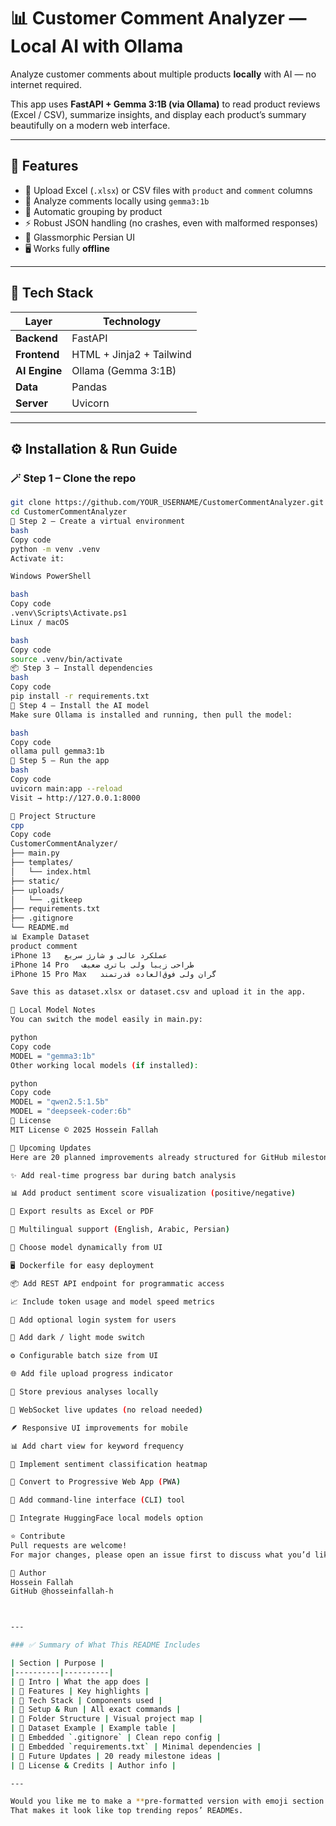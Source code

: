 # 📊 Customer Comment Analyzer — Local AI with Ollama

Analyze customer comments about multiple products **locally** with AI — no internet required.

This app uses **FastAPI + Gemma 3:1B (via Ollama)** to read product reviews (Excel / CSV), summarize insights, and display each product’s summary beautifully on a modern web interface.

---

## 🚀 Features

- 📂 Upload Excel (`.xlsx`) or CSV files with `product` and `comment` columns  
- 🤖 Analyze comments locally using `gemma3:1b`  
- 🧠 Automatic grouping by product  
- ⚡ Robust JSON handling (no crashes, even with malformed responses)  
- 💎 Glassmorphic Persian UI  
- 🖥️ Works fully **offline**

---

## 🧱 Tech Stack

| Layer | Technology |
|-------|-------------|
| **Backend** | FastAPI |
| **Frontend** | HTML + Jinja2 + Tailwind |
| **AI Engine** | Ollama (Gemma 3:1B) |
| **Data** | Pandas |
| **Server** | Uvicorn |

---

## ⚙️ Installation & Run Guide

### 🪄 Step 1 – Clone the repo
```bash
git clone https://github.com/YOUR_USERNAME/CustomerCommentAnalyzer.git
cd CustomerCommentAnalyzer
🧩 Step 2 – Create a virtual environment
bash
Copy code
python -m venv .venv
Activate it:

Windows PowerShell

bash
Copy code
.venv\Scripts\Activate.ps1
Linux / macOS

bash
Copy code
source .venv/bin/activate
📦 Step 3 – Install dependencies
bash
Copy code
pip install -r requirements.txt
🤖 Step 4 – Install the AI model
Make sure Ollama is installed and running, then pull the model:

bash
Copy code
ollama pull gemma3:1b
🧠 Step 5 – Run the app
bash
Copy code
uvicorn main:app --reload
Visit → http://127.0.0.1:8000

📂 Project Structure
cpp
Copy code
CustomerCommentAnalyzer/
├── main.py
├── templates/
│   └── index.html
├── static/
├── uploads/
│   └── .gitkeep
├── requirements.txt
├── .gitignore
└── README.md
📊 Example Dataset
product	comment
iPhone 13	عملکرد عالی و شارژ سریع
iPhone 14 Pro	طراحی زیبا ولی باتری ضعیف
iPhone 15 Pro Max	گران ولی فوق‌العاده قدرتمند

Save this as dataset.xlsx or dataset.csv and upload it in the app.

🧠 Local Model Notes
You can switch the model easily in main.py:

python
Copy code
MODEL = "gemma3:1b"
Other working local models (if installed):

python
Copy code
MODEL = "qwen2.5:1.5b"
MODEL = "deepseek-coder:6b"
🧾 License
MIT License © 2025 Hossein Fallah

🧭 Upcoming Updates
Here are 20 planned improvements already structured for GitHub milestones:

✨ Add real-time progress bar during batch analysis

📊 Add product sentiment score visualization (positive/negative)

🧾 Export results as Excel or PDF

💬 Multilingual support (English, Arabic, Persian)

🧠 Choose model dynamically from UI

🖥️ Dockerfile for easy deployment

📦 Add REST API endpoint for programmatic access

📈 Include token usage and model speed metrics

🔐 Add optional login system for users

🎨 Add dark / light mode switch

⚙️ Configurable batch size from UI

🌐 Add file upload progress indicator

📂 Store previous analyses locally

📡 WebSocket live updates (no reload needed)

🪶 Responsive UI improvements for mobile

📊 Add chart view for keyword frequency

🧮 Implement sentiment classification heatmap

🧱 Convert to Progressive Web App (PWA)

🧰 Add command-line interface (CLI) tool

🤝 Integrate HuggingFace local models option

⭐ Contribute
Pull requests are welcome!
For major changes, please open an issue first to discuss what you’d like to improve.

📧 Author
Hossein Fallah
GitHub @hosseinfallah-h



---

### ✅ Summary of What This README Includes

| Section | Purpose |
|----------|----------|
| 🔹 Intro | What the app does |
| 🔹 Features | Key highlights |
| 🔹 Tech Stack | Components used |
| 🔹 Setup & Run | All exact commands |
| 🔹 Folder Structure | Visual project map |
| 🔹 Dataset Example | Example table |
| 🔹 Embedded `.gitignore` | Clean repo config |
| 🔹 Embedded `requirements.txt` | Minimal dependencies |
| 🔹 Future Updates | 20 ready milestone ideas |
| 🔹 License & Credits | Author info |

---

Would you like me to make a **pre-formatted version with emoji section dividers and table of contents** (for automatic GitHub navigation)?  
That makes it look like top trending repos’ READMEs.
